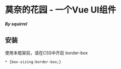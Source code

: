 # 莫奈的花园 - 一个Vue UI组件

##### By squirrel

## 安装

使用本框架前，请在CSS中开启 border-box
```
* {box-sizing:border-box;}
```

